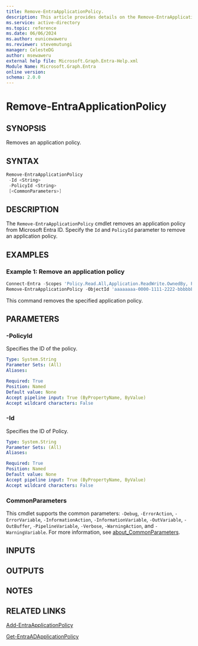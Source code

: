 ```yaml
---
title: Remove-EntraApplicationPolicy.
description: This article provides details on the Remove-EntraApplicationPolicy command.
ms.service: active-directory
ms.topic: reference
ms.date: 06/06/2024
ms.author: eunicewaweru
ms.reviewer: stevemutungi
manager: CelesteDG
author: msewaweru
external help file: Microsoft.Graph.Entra-Help.xml
Module Name: Microsoft.Graph.Entra
online version:
schema: 2.0.0
---
```


# Remove-EntraApplicationPolicy

## SYNOPSIS

Removes an application policy.

## SYNTAX

```powershell
Remove-EntraApplicationPolicy 
 -Id <String> 
 -PolicyId <String> 
 [<CommonParameters>]
```

## DESCRIPTION

The `Remove-EntraApplicationPolicy` cmdlet removes an application policy from Microsoft Entra ID. Specify the `Id` and `PolicyId` parameter to remove an application policy.

## EXAMPLES

### Example 1: Remove an application policy

```powershell
Connect-Entra -Scopes 'Policy.Read.All,Application.ReadWrite.OwnedBy, Policy.Read.All, Application.ReadWrite.All, Policy.ReadWrite.ApplicationConfiguration, Application.ReadWrite.OwnedBy, Policy.ReadWrite.ApplicationConfiguration, Application.ReadWrite.All'
Remove-EntraApplicationPolicy -ObjectId 'aaaaaaaa-0000-1111-2222-bbbbbbbbbbbb' -PolicyId '1aaaaaa1-2bb2-3cc3-4dd4-5eeeeeeeeee5'
```

This command removes the specified application policy.

## PARAMETERS

### -PolicyId

Specifies the ID of the policy.

```yaml
Type: System.String
Parameter Sets: (All)
Aliases:

Required: True
Position: Named
Default value: None
Accept pipeline input: True (ByPropertyName, ByValue)
Accept wildcard characters: False
```

### -Id

Specifies the ID of Policy.

```yaml
Type: System.String
Parameter Sets: (All)
Aliases:

Required: True
Position: Named
Default value: None
Accept pipeline input: True (ByPropertyName, ByValue)
Accept wildcard characters: False
```

### CommonParameters

This cmdlet supports the common parameters: `-Debug`, `-ErrorAction`, `-ErrorVariable`, `-InformationAction`, `-InformationVariable`, `-OutVariable`, `-OutBuffer`, `-PipelineVariable`, `-Verbose`, `-WarningAction`, and `-WarningVariable`. For more information, see [about_CommonParameters](https://go.microsoft.com/fwlink/?LinkID=113216).

## INPUTS

## OUTPUTS

## NOTES

## RELATED LINKS

[Add-EntraApplicationPolicy](Add-EntraApplicationPolicy.md)

[Get-EntraADApplicationPolicy](Get-EntraADApplicationPolicy.md)
